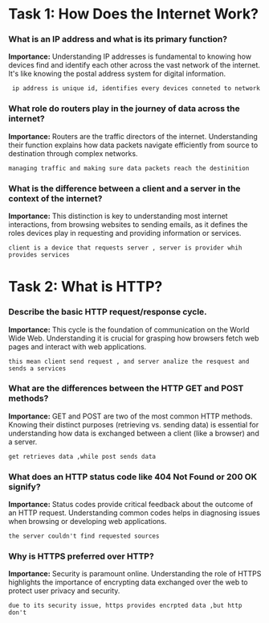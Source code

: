 # Task 1: How Does the Internet Work?

### What is an IP address and what is its primary function?

**Importance:** Understanding IP addresses is fundamental to knowing how devices find and identify each other across the vast network of the internet. It's like knowing the postal address system for digital information.

```
 ip address is unique id, identifies every devices conneted to network
```

### What role do routers play in the journey of data across the internet?

**Importance:** Routers are the traffic directors of the internet. Understanding their function explains how data packets navigate efficiently from source to destination through complex networks.

```
managing traffic and making sure data packets reach the destinition
```

### What is the difference between a client and a server in the context of the internet?

**Importance:** This distinction is key to understanding most internet interactions, from browsing websites to sending emails, as it defines the roles devices play in requesting and providing information or services.

```
client is a device that requests server , server is provider whih provides services
```

# Task 2: What is HTTP?

### Describe the basic HTTP request/response cycle.

**Importance:** This cycle is the foundation of communication on the World Wide Web. Understanding it is crucial for grasping how browsers fetch web pages and interact with web applications.

```
this mean client send request , and server analize the resquest and sends a services
```

### What are the differences between the HTTP GET and POST methods?

**Importance:** GET and POST are two of the most common HTTP methods. Knowing their distinct purposes (retrieving vs. sending data) is essential for understanding how data is exchanged between a client (like a browser) and a server.

```
get retrieves data ,while post sends data 
```

### What does an HTTP status code like 404 Not Found or 200 OK signify?

**Importance:** Status codes provide critical feedback about the outcome of an HTTP request. Understanding common codes helps in diagnosing issues when browsing or developing web applications.

```
the server couldn't find requested sources
```

### Why is HTTPS preferred over HTTP?

**Importance:** Security is paramount online. Understanding the role of HTTPS highlights the importance of encrypting data exchanged over the web to protect user privacy and security.

```
due to its security issue, https provides encrpted data ,but http don't  
```
